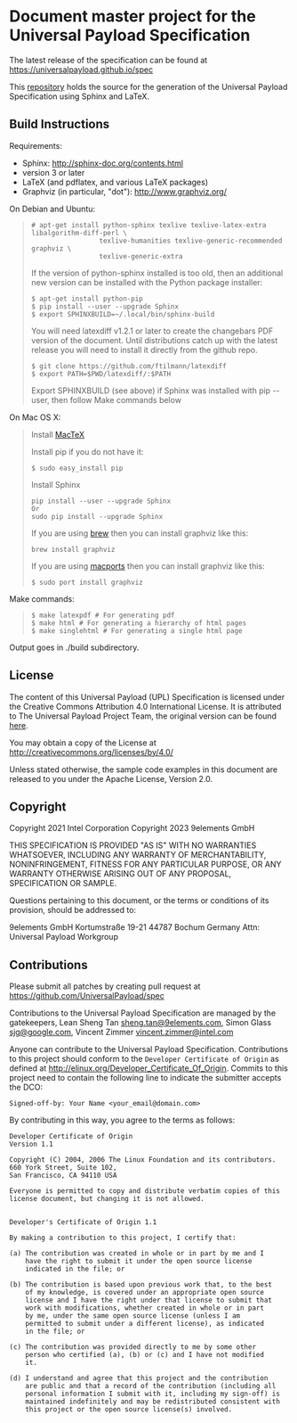# Document master project for the Universal Payload Specification #

The latest release of the specification can be found at
https://universalpayload.github.io/spec

This [repository](https://github.com/UniversalPayload/spec) holds
the source for the generation of the Universal Payload Specification using Sphinx
and LaTeX.

## Build Instructions

Requirements:
* Sphinx: http://sphinx-doc.org/contents.html
 * version 3 or later
* LaTeX (and pdflatex, and various LaTeX packages)
* Graphviz (in particular, "dot"): http://www.graphviz.org/

On Debian and Ubuntu:

>```
># apt-get install python-sphinx texlive texlive-latex-extra libalgorithm-diff-perl \
>                  texlive-humanities texlive-generic-recommended graphviz \
>                  texlive-generic-extra
>```
>
>If the version of python-sphinx installed is too old, then an additional
>new version can be installed with the Python package installer:
>
>```
>$ apt-get install python-pip
>$ pip install --user --upgrade Sphinx
>$ export SPHINXBUILD=~/.local/bin/sphinx-build
>```
>
>You will need latexdiff v1.2.1 or later to create the changebars PDF version
>of the document.
>Until distributions catch up with the latest release you will need to install
>it directly from the github repo.
>
>```
>$ git clone https://github.com/ftilmann/latexdiff
>$ export PATH=$PWD/latexdiff/:$PATH
>```
>
>Export SPHINXBUILD (see above) if Sphinx was installed with pip --user, then follow Make commands below

On Mac OS X:

> Install [MacTeX](http://tug.org/mactex/)
>
> Install pip if you do not have it:
>```
>$ sudo easy_install pip
>```
>Install Sphinx
>```
>pip install --user --upgrade Sphinx
>Or
>sudo pip install --upgrade Sphinx
>```
>
>If you are using [brew](http://brew.sh) then you can install graphviz like this:
>```
>brew install graphviz
>```
>If you are using [macports](https://www.macports.org/) then you can install graphviz like this:
>```
>$ sudo port install graphviz
>```

Make commands:

>```
>$ make latexpdf # For generating pdf
>$ make html # For generating a hierarchy of html pages
>$ make singlehtml # For generating a single html page
>```

Output goes in ./build subdirectory.

## License ##
The content of this Universal Payload (UPL) Specification is licensed under the
Creative Commons Attribution 4.0 International License. It is attributed to The
Universal Payload Project Team, the original version can be found [here](https://github.com/UniversalScalableFirmware/documentation/blob/b8ab9a4d873fc37b5095382f52557a7613db60b0/source/2_universal_payload.rst#L21).

You may obtain a copy of the License at
http://creativecommons.org/licenses/by/4.0/

Unless stated otherwise, the sample code examples in this document are released
to you under the Apache License, Version 2.0.

## Copyright ##

Copyright 2021 Intel Corporation
Copyright 2023 9elements GmbH

THIS SPECIFICATION IS PROVIDED "AS IS" WITH NO WARRANTIES WHATSOEVER, 
INCLUDING ANY WARRANTY OF MERCHANTABILITY, NONINFRINGEMENT, FITNESS 
FOR ANY PARTICULAR PURPOSE, OR ANY WARRANTY OTHERWISE ARISING OUT OF 
ANY PROPOSAL, SPECIFICATION OR SAMPLE. 

Questions pertaining to this document, or the terms or conditions of its
provision, should be addressed to:

9elements GmbH
Kortumstraße 19-21
44787 Bochum
Germany
Attn: Universal Payload Workgroup

## Contributions ##
Please submit all patches by creating pull request at https://github.com/UniversalPayload/spec

Contributions to the Universal Payload Specification are managed by the
gatekeepers, Lean Sheng Tan <sheng.tan@9elements.com>, Simon Glass <sjg@google.com>,
Vincent Zimmer <vincent.zimmer@intel.com>

Anyone can contribute to the Universal Payload Specification. Contributions to
this project should conform to the `Developer Certificate of Origin` as defined
at http://elinux.org/Developer_Certificate_Of_Origin. Commits to this project
need to contain the following line to indicate the submitter accepts the DCO:
```
Signed-off-by: Your Name <your_email@domain.com>
```
By contributing in this way, you agree to the terms as follows:
```
Developer Certificate of Origin
Version 1.1

Copyright (C) 2004, 2006 The Linux Foundation and its contributors.
660 York Street, Suite 102,
San Francisco, CA 94110 USA

Everyone is permitted to copy and distribute verbatim copies of this
license document, but changing it is not allowed.


Developer's Certificate of Origin 1.1

By making a contribution to this project, I certify that:

(a) The contribution was created in whole or in part by me and I
    have the right to submit it under the open source license
    indicated in the file; or

(b) The contribution is based upon previous work that, to the best
    of my knowledge, is covered under an appropriate open source
    license and I have the right under that license to submit that
    work with modifications, whether created in whole or in part
    by me, under the same open source license (unless I am
    permitted to submit under a different license), as indicated
    in the file; or

(c) The contribution was provided directly to me by some other
    person who certified (a), (b) or (c) and I have not modified
    it.

(d) I understand and agree that this project and the contribution
    are public and that a record of the contribution (including all
    personal information I submit with it, including my sign-off) is
    maintained indefinitely and may be redistributed consistent with
    this project or the open source license(s) involved.
```
